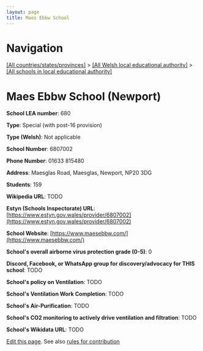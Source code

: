 ```yaml
---
layout: page
title: Maes Ebbw School
---
```

# Navigation

[[All countries/states/provinces]](../../..) > [[All Welsh local educational authority]](../..) > [[All schools in local educational authority]](..)

# Maes Ebbw School (Newport)

**School LEA number**: 680

**Type**: Special (with post-16 provision)

**Type (Welsh)**: Not applicable

**School Number**: 6807002

**Phone Number**: 01633 815480

**Address**: Maesglas Road, Maesglas, Newport, NP20 3DG

**Students**: 159

**Wikipedia URL**: TODO

**Estyn (Schools Inspectorate) URL**: [https://www.estyn.gov.wales/provider/6807002](https://www.estyn.gov.wales/provider/6807002)

**School Website**: [https://www.maesebbw.com/](https://www.maesebbw.com/)

**School's overall airborne virus protection grade (0-5)**: 0

**Discord, Facebook, or WhatsApp group for discovery/advocacy for THIS school**: TODO

**School's policy on Ventilation**: TODO

**School's Ventilation Work Completion**: TODO

**School's Air-Purification**: TODO

**School's CO2 monitoring to actively drive ventilation and filtration**: TODO

**School's Wikidata URL**: TODO




[Edit this page](https://github.com/ventilate-schools/Wales/edit/prif/./Newport/Maes_Ebbw_School.md). See also [rules for contribution](../../../contribution-rules/)